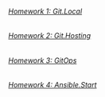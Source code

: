 ###### [Homework 1: Git.Local](https://github.com/pluhin/sa.it-academy.by/tree/md-sa2-33-25/Roman_Gulyako/02.Git.Local)
###### [Homework 2: Git.Hosting](https://github.com/pluhin/sa.it-academy.by/tree/md-sa2-33-25/Roman_Gulyako/03.Git.Hosting)
###### [Homework 3: GitOps](https://github.com/pluhin/sa.it-academy.by/tree/md-sa2-33-25/Roman_Gulyako/04.GitOps)

###### [Homework 4: Ansible.Start](https://github.com/pluhin/sa.it-academy.by/tree/md-sa2-33-25/Roman_Gulyako/05.Ansible.Start)